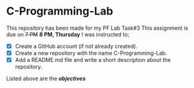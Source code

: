 # C-Programming-Lab
This repository has been made for my PF Lab Task#3
This assignment is due on ~~7 PM~~ **8 PM, Thursday**
I was instructed to;
- [x] Create a GitHub account (if not already created).
- [x] Create a new repository with the name C-Programming-Lab.
- [x] Add a README.md file and write a short description about the repository.

Listed above are the ***objectives***
